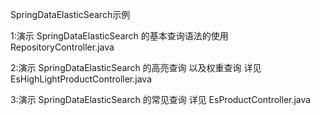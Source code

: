 SpringDataElasticSearch示例

1:演示 SpringDataElasticSearch 的基本查询语法的使用 RepositoryController.java

2:演示 SpringDataElasticSearch 的高亮查询 以及权重查询 详见 EsHighLightProductController.java

3:演示 SpringDataElasticSearch 的常见查询 详见 EsProductController.java